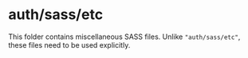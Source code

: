 # auth/sass/etc

This folder contains miscellaneous SASS files. Unlike `"auth/sass/etc"`, these files
need to be used explicitly.
